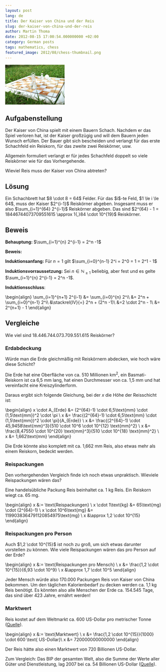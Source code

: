 ```yaml
---
layout: post
lang: de
title: Der Kaiser von China und der Reis
slug: der-kaiser-von-china-und-der-reis
author: Martin Thoma
date: 2012-08-15 17:00:54.000000000 +02:00
category: German posts
tags: mathematics, chess
featured_image: 2012/08/chess-thumbnail.png
---
```

<a href="../images/2012/08/chessboard-rice.png"><img src="../images/2012/08/chessboard-rice.png" alt="" title="Schachbrett mit Reis" width="191" height="128" class="alignright size-full wp-image-46151" /></a>
<h2>Aufgabenstellung</h2>
Der Kaiser von China spielt mit einem Bauern Schach. Nachdem er das Spiel verloren hat, ist der Kaiser gro&szlig;z&uuml;gig und will dem Bauern jeden Wunsch erf&uuml;llen. Der Bauer gibt sich bescheiden und verlangt f&uuml;r das erste Schachfeld ein Reiskorn, f&uuml;r das zweite zwei Reisk&ouml;rner, usw.

Allgemein formuliert verlangt er f&uuml;r jedes Schachfeld doppelt so viele Reisk&ouml;rner wie f&uuml;r das Vorhergehende.

Wieviel Reis muss der Kaiser von China abtreten?

<h2>L&ouml;sung</h2>
Ein Schachbrett hat $8 \cdot 8 = 64$ Felder. F&uuml;r das $i$-te Feld, $1 \le i \le 64$, muss der Kaiser $2^{i-1}$ Reisk&ouml;rner abgeben.
Insgesamt muss er also $\sum_{i=1}^{64} 2^{i-1}$ Reisk&ouml;rner abgeben.
Das sind $2^{64} - 1 = 18446744073709551615 \approx 1{,}84 \cdot 10^{19}$ Reisk&ouml;rner.

<h2>Beweis</h2>

<b>Behauptung: </b> $\sum_{i=1}^{n} 2^{i-1} = 2^n -1$

<b>Beweis:</b>

<b>Induktionsanfang:</b> Für $n=1$ gilt $\sum_{i=0}^{n-1} 2^i = 2^0 = 1 = 2^1 - 1$

<b>Induktionsvorraussetzung:</b> Sei $n \in \mathbb{N}_{\geq 1}$ beliebig, aber fest und es gelte $\sum_{i=1}^{n} 2^{i-1} = 2^n -1$.

<b>Induktionsschluss</b>:

\begin{align}
\sum_{i=1}^{n+1} 2^{i-1} &= \sum_{i=0}^{n} 2^i\\
&= 2^n + \sum_{i=0}^{n-1} 2^i\\
&\stackrel{IV}{=} 2^n + (2^n -1)\\
&=2 \cdot 2^n - 1\\
&= 2^{n+1} - 1
\end{align}

<h2>Vergleiche</h2>
Wie viel sind 18.446.744.073.709.551.615 Reisk&ouml;rner?

<h3>Erdabdeckung</h3>
W&uuml;rde man die Erde gleichm&auml;&szlig;ig mit Reisk&ouml;rnern abdecken, wie hoch w&auml;re diese Schicht?

Die Erde hat eine Oberfl&auml;che von ca. 510 Millionen $\text{km}^2$, ein Basmati-Reiskorn ist ca 6,5 mm lang, hat einen Durchmesser von ca. 1,5 mm und hat vereinfacht eine Kreiszylinderform.

Daraus ergibt sich folgende Gleichung, bei der $x$ die H&ouml;he der Reisschicht ist:

\begin{align}
    x \cdot A_{Erde} &= (2^{64}-1) \cdot 6,5\text{mm} \cdot (1,5\text{mm})^2 \cdot \pi \\
    x &= \frac{(2^{64}-1) \cdot 6,5\text{mm} \cdot (1,5\text{mm})^2 \cdot \pi}{A_{Erde}} \\
    x &= \frac{(2^{64}-1) \cdot 45,9458\text{mm}^3}{510 \cdot 10^6 \cdot 10^{12} \text{mm}^2} \\
    x &= \frac{8,47550 \cdot 10^{20} \text{mm}^3}{510 \cdot 10^{18} \text{mm}^2} \\
    x &= 1,662\text{mm}
\end{align}

Die Erde k&ouml;nnte also komplett mit ca. 1,662 mm Reis, also etwas mehr als einem Reiskorn, bedeckt werden.

<h3>Reispackungen</h3>
Den vorhergehenden Vergleich finde ich noch etwas unpraktisch. Wieviele Reispackungen w&auml;ren das?

Eine handels&uuml;bliche Packung Reis beinhaltet ca. 1 kg Reis. Ein Reiskorn wiegt ca. 65 mg.

\begin{align}
    x &:= \text{Reispackungen} \\
    x \cdot 1\text{kg}     &= 65\text{mg} \cdot (2^{64}-1) \\
    x \cdot 10^6\text{mg} &= 1199038364791120854975\text{mg} \\
    x &\approx 1,2 \cdot 10^{15}
\end{align}

<h3>Reispackungen pro Person</h3>
Auch $1,2 \cdot 10^{15}$ ist noch zu gro&szlig;, um sich etwas darunter vorstellen zu k&ouml;nnen.
Wie viele Reispackungen w&auml;ren das pro Person auf der Erde?

\begin{align}
    x &:= \text{Reispackungen pro Mensch} \\
    x &= \frac{1,2 \cdot 10^{15}}{6,93 \cdot 10^9} \\
    x &\approx 1,7 \cdot 10^5
\end{align}

Jeder Mensch w&uuml;rde also 170.000 Packungen Reis von Kaiser von China bekommen. Um den t&auml;glichen Kalorienbedarf zu decken werden ca. 1,1 kg Reis ben&ouml;tigt. Es k&ouml;nnten also alle Menschen der Erde ca. 154.545 Tage, das sind &uuml;ber 423 Jahre, ern&auml;hrt werden!

<h3>Marktwert</h3>
Reis kostet auf dem Weltmarkt ca. 600 US-Dollar pro metrischer Tonne (<a href="http://www.markt-daten.de/charts/imf/imf014.htm">Quelle</a>).

\begin{align}
    x &:= \text{Marktwert} \\
    x &= \frac{1,2 \cdot 10^{15}}{1000} \cdot 600 \text{ US-Dollar}\\
    x &= 720000000000000
\end{align}

Der Reis h&auml;tte also einen Marktwert von 720 Billionen US-Dollar.

Zum Vergleich: Das BIP der gesamten Welt, also die Summe der Werte aller G&uuml;ter und Dienstleistung, lag 2007 bei ca. 54 Billionen US-Dollar (<a href="http://www.bpb.de/wissen/I6PFEV,0,WeltBruttoinlandsprodukt.html">Quelle</a>).
